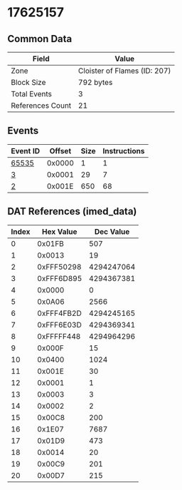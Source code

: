 # 17625157

## Common Data

| Field            | Value                        |
|------------------|------------------------------|
| Zone             | Cloister of Flames (ID: 207) |
| Block Size       | 792 bytes                    |
| Total Events     | 3                            |
| References Count | 21                           |

## Events

| Event ID            | Offset   |   Size |   Instructions |
|---------------------|----------|--------|----------------|
| [65535](./65535.md) | 0x0000   |      1 |              1 |
| [3](./3.md)         | 0x0001   |     29 |              7 |
| [2](./2.md)         | 0x001E   |    650 |             68 |

## DAT References (imed_data)

|   Index | Hex Value   |   Dec Value |
|---------|-------------|-------------|
|       0 | 0x01FB      |         507 |
|       1 | 0x0013      |          19 |
|       2 | 0xFFF50298  |  4294247064 |
|       3 | 0xFFF6D895  |  4294367381 |
|       4 | 0x0000      |           0 |
|       5 | 0x0A06      |        2566 |
|       6 | 0xFFF4FB2D  |  4294245165 |
|       7 | 0xFFF6E03D  |  4294369341 |
|       8 | 0xFFFFF448  |  4294964296 |
|       9 | 0x000F      |          15 |
|      10 | 0x0400      |        1024 |
|      11 | 0x001E      |          30 |
|      12 | 0x0001      |           1 |
|      13 | 0x0003      |           3 |
|      14 | 0x0002      |           2 |
|      15 | 0x00C8      |         200 |
|      16 | 0x1E07      |        7687 |
|      17 | 0x01D9      |         473 |
|      18 | 0x0014      |          20 |
|      19 | 0x00C9      |         201 |
|      20 | 0x00D7      |         215 |
